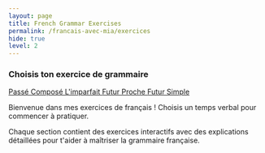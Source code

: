```yaml
---
layout: page
title: French Grammar Exercises
permalink: /francais-avec-mia/exercices
hide: true
level: 2
---
```


<div class="french-exercises-section">
  <h3>Choisis ton exercice de grammaire</h3>
  
  <div class="grammar-topics">
    <a href="/francais-avec-mia/passe-compose/" class="grammar-topic-btn">
      <i class="fa fa-history"></i> Passé Composé
    </a>
    <a href="/francais-avec-mia/imparfait/" class="grammar-topic-btn">
      <i class="fa fa-hourglass-half"></i> L'imparfait
    </a>
    <a href="/francais-avec-mia/futur-proche/" class="grammar-topic-btn">
      <i class="fa fa-rocket"></i> Futur Proche
    </a>
    <a href="/francais-avec-mia/futur-simple/" class="grammar-topic-btn">
      <i class="fa fa-space-shuttle"></i> Futur Simple
    </a>
  </div>
  
  <div class="intro-text">
    <p>Bienvenue dans mes exercices de français ! Choisis un temps verbal pour commencer à pratiquer.</p>
    <p>Chaque section contient des exercices interactifs avec des explications détaillées pour t'aider à maîtriser la grammaire française.</p>
  </div>
</div>
